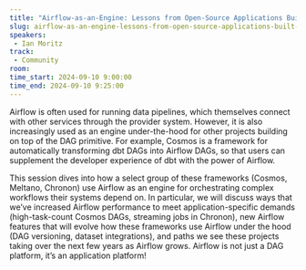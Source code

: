 ```yaml
---
title: "Airflow-as-an-Engine: Lessons from Open-Source Applications Built On Top of Airflow"
slug: airflow-as-an-engine-lessons-from-open-source-applications-built-on-top-of-airflow
speakers:
 - Ian Moritz
track:
 - Community
room: 
time_start: 2024-09-10 9:00:00
time_end: 2024-09-10 9:25:00
---
```


Airflow is often used for running data pipelines, which themselves connect with other services through the provider system. However, it is also increasingly used as an engine under-the-hood for other projects building on top of the DAG primitive. For example, Cosmos is a framework for automatically transforming dbt DAGs into Airflow DAGs, so that users can supplement the developer experience of dbt with the power of Airflow.

This session dives into how a select group of these frameworks (Cosmos, Meltano, Chronon) use Airflow as an engine for orchestrating complex workflows their systems depend on. In particular, we will discuss ways that we’ve increased Airflow performance to meet application-specific demands (high-task-count Cosmos DAGs, streaming jobs in Chronon), new Airflow features that will evolve how these frameworks use Airflow under the hood (DAG versioning, dataset integrations), and paths we see these projects taking over the next few years as Airflow grows. Airflow is not just a DAG platform, it’s an application platform!